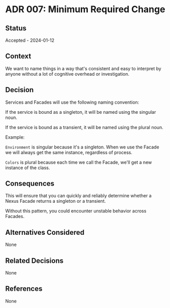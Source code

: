 # ADR 007: Minimum Required Change

## Status

Accepted - 2024-01-12

## Context

We want to name things in a way that's consistent and easy to interpret by
anyone without a lot of cognitive overhead or investigation. 

## Decision

Services and Facades will use the following naming convention: 

If the service is bound as a singleton, it will be named using the singular noun. 

If the service is bound as a transient, it will be named using the plural noun.

Example: 

`Environment` is singular because it's a singleton. When we use the Facade we 
will always get the same instance, regardless of process. 

`Colors` is plural because each time we call the Facade, we'll get a new instance
of the class. 

## Consequences

This will ensure that you can quickly and reliably determine whether a Nexus Facade
returns a singleton or a transient.

Without this pattern, you could encounter unstable behavior across Facades. 


## Alternatives Considered

None

## Related Decisions

None

## References

None

